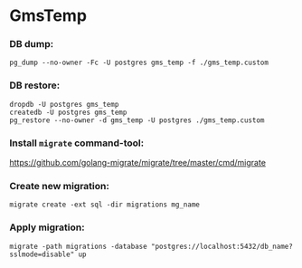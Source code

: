 # GmsTemp

### DB dump:

```
pg_dump --no-owner -Fc -U postgres gms_temp -f ./gms_temp.custom
```

### DB restore:

```
dropdb -U postgres gms_temp
createdb -U postgres gms_temp
pg_restore --no-owner -d gms_temp -U postgres ./gms_temp.custom
```

### Install `migrate` command-tool:

https://github.com/golang-migrate/migrate/tree/master/cmd/migrate

### Create new migration:

```
migrate create -ext sql -dir migrations mg_name
```

### Apply migration:

```
migrate -path migrations -database "postgres://localhost:5432/db_name?sslmode=disable" up
```
